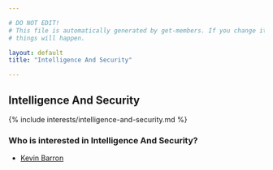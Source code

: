 ```yaml
---

# DO NOT EDIT!
# This file is automatically generated by get-members. If you change it, bad
# things will happen.

layout: default
title: "Intelligence And Security"

---
```


## Intelligence And Security

{% include interests/intelligence-and-security.md %}

### Who is interested in Intelligence And Security?


* [Kevin Barron](/members/kevin-barron.html)
